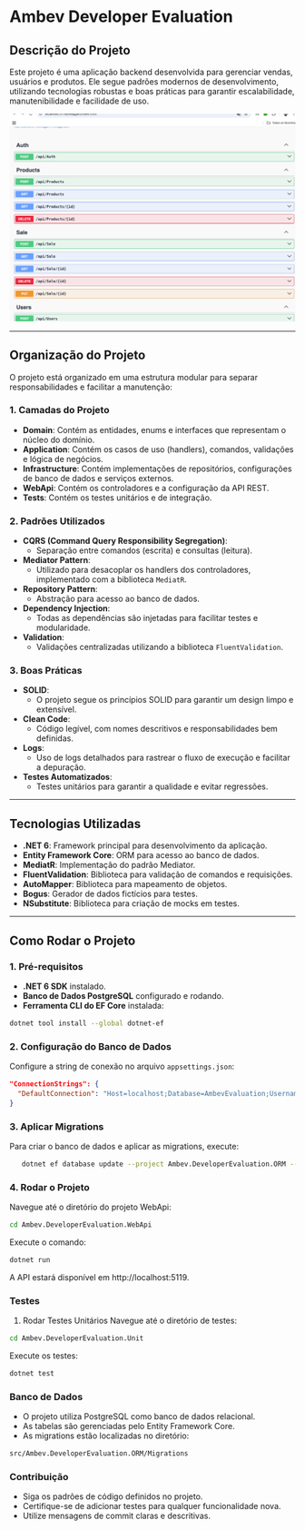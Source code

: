# **Ambev Developer Evaluation**

## **Descrição do Projeto**

Este projeto é uma aplicação backend desenvolvida para gerenciar vendas, usuários e produtos. Ele segue padrões modernos de desenvolvimento, utilizando tecnologias robustas e boas práticas para garantir escalabilidade, manutenibilidade e facilidade de uso.

![Texto alternativo](/.doc/apis.png)

---

## **Organização do Projeto**

O projeto está organizado em uma estrutura modular para separar responsabilidades e facilitar a manutenção:

### **1. Camadas do Projeto**

- **Domain**: Contém as entidades, enums e interfaces que representam o núcleo do domínio.
- **Application**: Contém os casos de uso (handlers), comandos, validações e lógica de negócios.
- **Infrastructure**: Contém implementações de repositórios, configurações de banco de dados e serviços externos.
- **WebApi**: Contém os controladores e a configuração da API REST.
- **Tests**: Contém os testes unitários e de integração.

### **2. Padrões Utilizados**

- **CQRS (Command Query Responsibility Segregation)**:
  - Separação entre comandos (escrita) e consultas (leitura).
- **Mediator Pattern**:
  - Utilizado para desacoplar os handlers dos controladores, implementado com a biblioteca `MediatR`.
- **Repository Pattern**:
  - Abstração para acesso ao banco de dados.
- **Dependency Injection**:
  - Todas as dependências são injetadas para facilitar testes e modularidade.
- **Validation**:
  - Validações centralizadas utilizando a biblioteca `FluentValidation`.

### **3. Boas Práticas**

- **SOLID**:
  - O projeto segue os princípios SOLID para garantir um design limpo e extensível.
- **Clean Code**:
  - Código legível, com nomes descritivos e responsabilidades bem definidas.
- **Logs**:
  - Uso de logs detalhados para rastrear o fluxo de execução e facilitar a depuração.
- **Testes Automatizados**:
  - Testes unitários para garantir a qualidade e evitar regressões.

---

## **Tecnologias Utilizadas**

- **.NET 6**: Framework principal para desenvolvimento da aplicação.
- **Entity Framework Core**: ORM para acesso ao banco de dados.
- **MediatR**: Implementação do padrão Mediator.
- **FluentValidation**: Biblioteca para validação de comandos e requisições.
- **AutoMapper**: Biblioteca para mapeamento de objetos.
- **Bogus**: Gerador de dados fictícios para testes.
- **NSubstitute**: Biblioteca para criação de mocks em testes.

---

## **Como Rodar o Projeto**

### **1. Pré-requisitos**

- **.NET 6 SDK** instalado.
- **Banco de Dados PostgreSQL** configurado e rodando.
- **Ferramenta CLI do EF Core** instalada:

```bash
dotnet tool install --global dotnet-ef
```

### **2. Configuração do Banco de Dados**

Configure a string de conexão no arquivo `appsettings.json`:

```json
"ConnectionStrings": {
  "DefaultConnection": "Host=localhost;Database=AmbevEvaluation;Username=postgres;Password=yourpassword"
}
```

### **3. Aplicar Migrations**

Para criar o banco de dados e aplicar as migrations, execute:

```bash
   dotnet ef database update --project Ambev.DeveloperEvaluation.ORM --startup-project Ambev.DeveloperEvaluation.WebApi
```

### **4. Rodar o Projeto**

Navegue até o diretório do projeto WebApi:

```bash
cd Ambev.DeveloperEvaluation.WebApi
```

Execute o comando:

```bash
dotnet run
```

A API estará disponível em http://localhost:5119.

### **Testes**

1. Rodar Testes Unitários
   Navegue até o diretório de testes:

```bash
cd Ambev.DeveloperEvaluation.Unit
```

Execute os testes:

```bash
dotnet test
```

### **Banco de Dados**

- O projeto utiliza PostgreSQL como banco de dados relacional.
- As tabelas são gerenciadas pelo Entity Framework Core.
- As migrations estão localizadas no diretório:

```bash
src/Ambev.DeveloperEvaluation.ORM/Migrations
```

### **Contribuição**

- Siga os padrões de código definidos no projeto.
- Certifique-se de adicionar testes para qualquer funcionalidade nova.
- Utilize mensagens de commit claras e descritivas.
